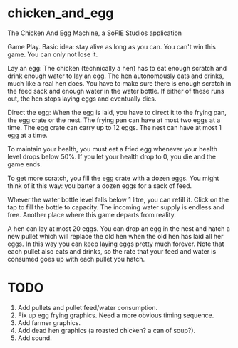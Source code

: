 chicken_and_egg
===============

The Chicken And Egg Machine, a SoFIE Studios application

Game Play.
  Basic idea: stay alive as long as you can. You can't win this game. You can only not lose it.

Lay an egg: The chicken (technically a hen) has to eat enough scratch and drink enough water to lay an egg. The hen autonomously eats and drinks, much like a real hen does. You have to make sure there is enough scratch in the feed sack and enough water in the water bottle. If either of these runs out, the hen stops laying eggs and eventually dies.

Direct the egg: When the egg is laid, you have to direct it to the frying pan, the egg crate or the nest.
  The frying pan can have at most two eggs at a time.
  The egg crate can carry up to 12 eggs.
  The nest can have at most 1 egg at a time.

To maintain your health, you must eat a fried egg whenever your health level drops below 50%. If you let your health drop to 0, you die and the game ends.

To get more scratch, you fill the egg crate with a dozen eggs. You might think of it this way: you barter a dozen eggs for a sack of feed.

Whever the water bottle level falls below 1 litre, you can refill it. Click on the tap to fill the bottle to capacity. The incoming water supply is endless and free. Another place where this game departs from reality.

A hen can lay at most 20 eggs. You can drop an egg in the nest and hatch a new pullet which will replace the old hen when the old hen has laid all her eggs. In this way you can keep laying eggs pretty much forever. Note that each pullet also eats and drinks, so the rate that your feed and water is consumed goes up with each pullet you hatch.

TODO
====
1. Add pullets and pullet feed/water consumption.
2. Fix up egg frying graphics. Need a more obvious timing sequence.
3. Add farmer graphics.
4. Add dead hen graphics (a roasted chicken? a can of soup?).
5. Add sound.
